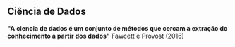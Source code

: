 ## Ciência de Dados

**"A ciencia de dados é um conjunto de métodos que cercam a extração do conhecimento a partir dos dados"** Fawcett e Provost (2016)
